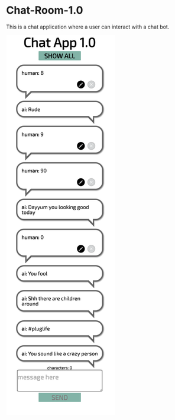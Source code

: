 # Chat-Room-1.0

This is a chat application where a user can interact with a chat bot.

<img src="./images/chatapp.jpg">

